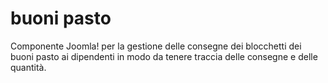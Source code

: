 # buoni pasto
Componente Joomla! per la gestione delle consegne dei blocchetti dei buoni pasto ai dipendenti in modo da tenere traccia delle consegne e delle quantità.

